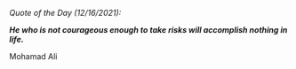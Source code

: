 *Quote of the Day (12/16/2021):*

_**He who is not courageous enough to take risks will accomplish nothing in life.**_

Mohamad Ali